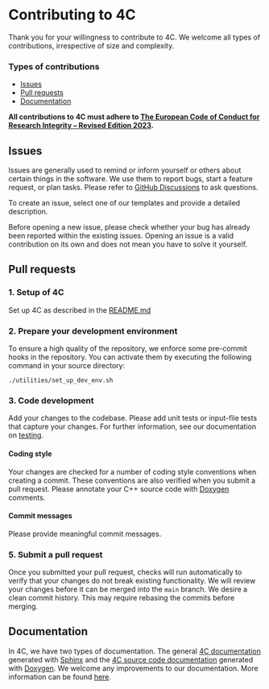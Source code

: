# Contributing to 4C

Thank you for your willingness to contribute to 4C. We welcome all types of contributions, irrespective of size and complexity.

### Types of contributions
- [Issues](#Issues)
- [Pull requests](#Pull-requests)
- [Documentation](#Documentation)

**All contributions to 4C must adhere to [The European Code of Conduct for Research Integrity – Revised Edition 2023](http://www.doi.org/10.26356/ECOC).**


## Issues
Issues are generally used to remind or inform yourself or others about certain things in the
software. We use them to report bugs, start a feature request, or plan tasks. Please refer to [GitHub Discussions](https://github.com/4C-multiphysics/4C/discussions) to ask questions.

To create an issue, select one of our templates and provide a detailed description.

Before opening a new issue, please check whether your bug has
already been reported within the existing issues. Opening an issue is a valid contribution on its own and does not mean you
have to solve it yourself.


## Pull requests

### 1. Setup of 4C
Set up 4C as described in the [README.md](README.md)

### 2. Prepare your development environment

To ensure a high quality of the repository, we enforce some pre-commit hooks in the repository. You can activate them by executing the following command in your source directory:
```
./utilities/set_up_dev_env.sh
```

### 3. Code development

Add your changes to the codebase. Please add unit tests or input-file tests that capture your changes. For further information, see our documentation on [testing](https://4c-multiphysics.github.io/4C/documentation/developer_guide/testing.html).

#### Coding style
Your changes are checked for a number of coding style conventions when creating a commit. These conventions are also verified when you submit a pull request. Please annotate your C++ source code with [Doxygen](https://doxygen.nl/index.html) comments.

#### Commit messages
Please provide meaningful commit messages.

### 5. Submit a pull request
Once you submitted your pull request, checks will run automatically to verify that your changes do not break existing functionality. We will review your changes before it can be merged into the `main` branch.
We desire a clean commit history. This may require rebasing the commits before merging.

## Documentation
In 4C, we have two types of documentation. The general [4C documentation](https://4c-multiphysics.github.io/4C/documentation/) generated with [Sphinx](https://www.sphinx-doc.org/en/master/#) and the [4C source code documentation](https://4c-multiphysics.github.io/4C/doxygen/) generated with [Doxygen](https://doxygen.nl/index.html). We welcome any improvements to our documentation. More information can be found [here](doc/README.md).
